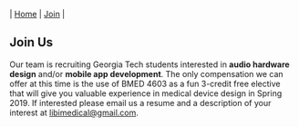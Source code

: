 | [Home](https://libimedical.com) | [Join](https://libimedical.com/join) |   

## Join Us

Our team is recruiting Georgia Tech students interested in **audio hardware design** and/or **mobile app development**. The only compensation we can offer at this time is the use of BMED 4603 as a fun 3-credit free elective that will give you valuable experience in medical device design in Spring 2019. If interested please email us a resume and a description of your interest at [libimedical@gmail.com](mailto:libimedical@gmail.com).
